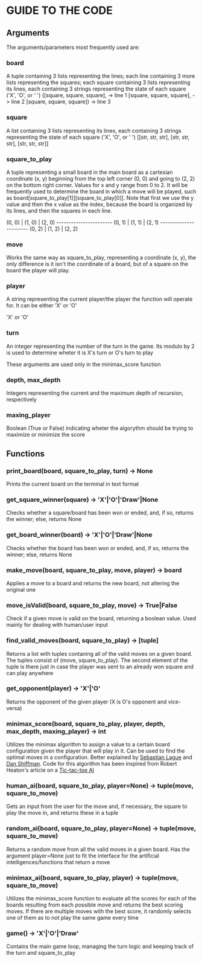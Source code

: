 # **GUIDE TO THE CODE**

## **Arguments**

The arguments/parameters most frequently used are:

### board

A tuple containing 3 lists representing the lines; each line containing 3 more lists representing the squares; each square containing 3 lists representing its lines, each containing 3 strings representing the state of each square ('X', 'O', or ' ')
([square, square, square], -> line 1
 [square, square, square], -> line 2
 [square, square, square]) -> line 3

### square

A list containing 3 lists representing its lines, each containing 3 strings representing the state of each square ('X', 'O', or ' ')
[[str, str, str],
 [str, str, str],
 [str, str, str]]

### square_to_play

A tuple representing a small board in the main board as a cartesian coordinate (x, y) beginning from the top left corner (0, 0) and going to (2, 2) on the bottom right corner. Values for x and y range from 0 to 2. It will be frequently used to determine the board in which a move will be played, such as board\[square_to_play\[1]][square_to_play\[0]]. Note that first we use the y value and then the x value as the index, because the board is organized by its lines, and then the squares in each line.

(0, 0) | (1, 0) | (2, 0)
\-----------------------
(0, 1) | (1, 1) | (2, 1)
\-----------------------
(0, 2) | (1, 2) | (2, 2)

### move

Works the same way as square_to_play, representing a coordinate (x, y), the only difference is it isn't the coordinate of a board, but of a square on the board the player will play.

### player

A string representing the current player/the player the function will operate for. It can be either 'X' or 'O'

'X' or 'O'

### turn

An integer representing the number of the turn in the game. Its modulo by 2 is used to determine wheter it is X's turn or O's turn to play

These arguments are used only in the minimax_score function

### depth, max_depth

Integers representing the current and the maximum depth of recursion, respectively

### maxing_player

Boolean (True or False) indicating wheter the algorythm should be trying to maximize or minimize the score

## **Functions**

### print_board(board, square_to_play, turn) -> None

Prints the current board on the terminal in text format

### get_square_winner(square) -> 'X'|'O'|'Draw'|None

Checks whether a square/board has been won or ended, and, if so, returns the winner; else, returns None

### get_board_winner(board) -> 'X'|'O'|'Draw'|None

Checks whether the board has been won or ended, and, if so, returns the winner; else, returns None

### make_move(board, square_to_play, move, player) -> board

Applies a move to a board and returns the new board, not altering the original one

### move_isValid(board, square_to_play, move) -> True|False

Check if a given move is valid on the board, returning a boolean value. Used mainly for dealing with human/user input

### find_valid_moves(board, square_to_play) -> \[tuple]

Returns a list with tuples contaning all of the valid moves on a given board. The tuples consist of (move, square_to_play). The second element of the tuple is there just in case the player was sent to an already won square and can play anywhere

### get_opponent(player) -> 'X'|'O'

Returns the opponent of the given player (X is O's opponent and vice-versa)

### minimax_score(board, square_to_play, player, depth, max_depth, maxing_player) -> int

Utilizes the minimax algorithm to assign a value to a certain board configuration given the player that will play in it. Can be used to find the optimal moves in a configuration. Better explained by [Sebastian Lague](https://www.youtube.com/watch?v=l-hh51ncgDI) and [Dan Shiffman](https://www.youtube.com/watch?v=trKjYdBASyQ). Code for this algorithm has been inspired from Robert Heaton's article on a [Tic-tac-toe AI](https://robertheaton.com/2018/10/09/programming-projects-for-advanced-beginners-3-b/)

### human_ai(board, square_to_play, player=None) -> tuple(move, square_to_move)

Gets an input from the user for the move and, if necessary, the square to play the move in, and returns these in a tuple

### random_ai(board, square_to_play, player=None) -> tuple(move, square_to_move)

Returns a random move from all the valid moves in a given board. Has the argument player=None just to fit the interface for the artificial intelligences/functions that return a move

### minimax_ai(board, square_to_play, player) -> tuple(move, square_to_move)

Utilizes the minimax_score function to evaluate all the scores for each of the boards resulting from each possible move and returns the best scoring moves. If there are multiple moves with the best score, it randomly selects one of them as to not play the same game every time

### game() -> 'X'|'O'|'Draw'

Contains the main game loop, managing the turn logic and keeping track of the turn and square_to_play
